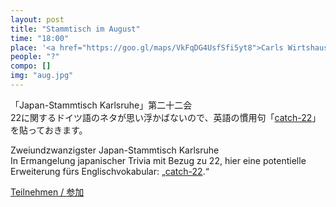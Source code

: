 ```yaml
---
layout: post
title: "Stammtisch im August"
time: "18:00"
place: '<a href="https://goo.gl/maps/VkFqDG4UsfSfi5yt8">Carls Wirtshaus</a>'
people: "?"
compo: []
img: "aug.jpg"
---
```



「Japan-Stammtisch Karlsruhe」第二十二会  
22に関するドイツ語のネタが思い浮かばないので、英語の慣用句「[catch-22](https://ja.wikipedia.org/wiki/%E3%82%AD%E3%83%A3%E3%83%83%E3%83%81%3D22#%E8%A8%80%E8%91%89%E3%81%A8%E3%81%97%E3%81%A6%E3%81%AE%E3%82%AD%E3%83%A3%E3%83%83%E3%83%81=22)」を貼っておきます。

Zweiundzwanzigster Japan-Stammtisch Karlsruhe  
In Ermangelung japanischer Trivia mit Bezug zu 22, hier eine potentielle Erweiterung fürs Englischvokabular: „[catch-22](https://de.wikipedia.org/wiki/Catch-22_(Dilemma)).“

[Teilnehmen / 参加](https://nuudel.digitalcourage.de/zHFKTgZyvErPLjFf)
